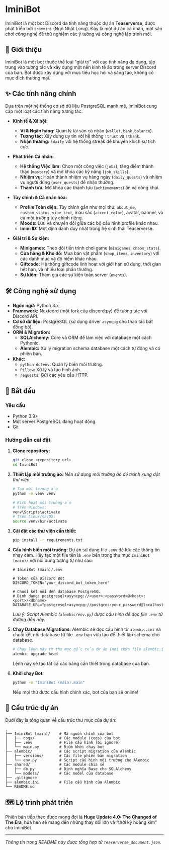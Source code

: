 # IminiBot

IminiBot là một bot Discord đa tính năng thuộc dự án **Teaserverse**, được phát triển bởi `irammini` (Ngô Nhật Long). Đây là một dự án cá nhân, một sân chơi công nghệ để thử nghiệm các ý tưởng và công nghệ lập trình mới.

## 🤖 Giới thiệu

IminiBot là một bot thuộc thể loại "giải trí" với các tính năng đa dạng, tập trung vào tương tác và xây dựng một nền kinh tế ảo trong server Discord của bạn. Bot được xây dựng với mục tiêu học hỏi và sáng tạo, không có mục đích thương mại.

## ✨ Các tính năng chính

Dựa trên một hệ thống cơ sở dữ liệu PostgreSQL mạnh mẽ, IminiBot cung cấp một loạt các tính năng tương tác:

*   **Kinh tế & Xã hội:**
    *   **Ví & Ngân hàng:** Quản lý tài sản cá nhân (`wallet`, `bank_balance`).
    *   **Tương tác:** Xây dựng uy tín với hệ thống `!trust` và `!thank`.
    *   **Nhận thưởng:** `!daily` với hệ thống streak để khuyến khích sự tích cực.

*   **Phát triển Cá nhân:**
    *   **Hệ thống Việc làm:** Chọn một công việc (`jobs`), tăng điểm thành thạo (`mastery`) và mở khóa các kỹ năng (`job_skills`).
    *   **Nhiệm vụ:** Hoàn thành nhiệm vụ hàng ngày (`daily_quests`) và nhiệm vụ người dùng (`user_quests`) để nhận thưởng.
    *   **Thành tựu:** Mở khóa các thành tựu (`achievements`) ẩn và công khai.

*   **Tùy chỉnh & Cá nhân hóa:**
    *   **Profile Toàn diện:** Tùy chỉnh gần như mọi thứ: `about_me`, `custom_status`, `vibe_text`, màu sắc (`accent_color`), avatar, banner, và cả một trường tùy chỉnh riêng.
    *   **Moods:** Lưu và chuyển đổi giữa các bộ cấu hình profile khác nhau.
    *   **Imini ID:** Một định danh duy nhất trong hệ sinh thái Teaserverse.

*   **Giải trí & Sự kiện:**
    *   **Minigames:** Theo dõi tiến trình chơi game (`minigames`, `chaos_stats`).
    *   **Cửa hàng & Kho đồ:** Mua bán vật phẩm (`shop_items`, `inventory`) với các danh mục và độ hiếm khác nhau.
    *   **Giftcode:** Hệ thống giftcode linh hoạt với giới hạn sử dụng, thời gian hết hạn, và nhiều loại phần thưởng.
    *   **Sự kiện:** Tham gia các sự kiện toàn server (`events`).

## 🛠️ Công nghệ sử dụng

*   **Ngôn ngữ:** Python 3.x
*   **Framework:** Nextcord (một fork của discord.py) để tương tác với Discord API.
*   **Cơ sở dữ liệu:** PostgreSQL (sử dụng driver `asyncpg` cho thao tác bất đồng bộ).
*   **ORM & Migration:**
    *   **SQLAlchemy:** Core và ORM để làm việc với database một cách Pythonic.
    *   **Alembic:** Xử lý migration schema database một cách tự động và có phiên bản.
*   **Khác:**
    *   `python-dotenv`: Quản lý biến môi trường.
    *   `Pillow`: Xử lý và tạo hình ảnh.
    *   `requests`: Gửi các yêu cầu HTTP.

## 🚀 Bắt đầu

### Yêu cầu

*   Python 3.9+
*   Một server PostgreSQL đang hoạt động.
*   Git

### Hướng dẫn cài đặt

1.  **Clone repository:**
    ```bash
    git clone <repository_url>
    cd IminiBot
    ```

2.  **Thiết lập môi trường ảo:**
    *Nên sử dụng môi trường ảo để tránh xung đột thư viện.*
    ```bash
    # Tạo môi trường ảo
    python -m venv venv

    # Kích hoạt môi trường ảo
    # Trên Windows:
    venv\Scripts\activate
    # Trên Linux/macOS:
    source venv/bin/activate
    ```

3.  **Cài đặt các thư viện cần thiết:**
    ```bash
    pip install -r requirements.txt
    ```

4.  **Cấu hình biến môi trường:**
    Dự án sử dụng file `.env` để lưu các thông tin nhạy cảm. Hãy tạo một file tên là `.env` bên trong thư mục `IminiBot (main)/` với nội dung tương tự như sau:

    ```env
    # IminiBot (main)/.env

    # Token của Discord Bot
    DISCORD_TOKEN="your_discord_bot_token_here"

    # Chuỗi kết nối đến database PostgreSQL
    # Định dạng: postgresql+asyncpg://<user>:<password>@<host>:<port>/<dbname>
    DATABASE_URL="postgresql+asyncpg://postgres:your_password@localhost:5432/iminibot_db"
    ```
    *Lưu ý: Script Alembic (`alembic/env.py`) được cấu hình để đọc file `.env` từ đường dẫn này.*

5.  **Chạy Database Migrations:**
    Alembic sẽ đọc cấu hình từ `alembic.ini` và chuỗi kết nối database từ file `.env` bạn vừa tạo để thiết lập schema cho database.
    ```bash
    # Chạy lệnh này từ thư mục gốc của dự án (nơi chứa file alembic.ini)
    alembic upgrade head
    ```
    Lệnh này sẽ tạo tất cả các bảng cần thiết trong database của bạn.

6.  **Khởi chạy Bot:**
    ```bash
    python -m "IminiBot (main).main"
    ```
    Nếu mọi thứ được cấu hình chính xác, bot của bạn sẽ online!

## 📂 Cấu trúc dự án

Dưới đây là tổng quan về cấu trúc thư mục của dự án:

```
.
├── IminiBot (main)/    # Mã nguồn chính của bot
│   ├── cogs/           # Các module (cogs) của bot
│   ├── .env            # File cấu hình (bị ignore)
│   └── main.py         # Điểm khởi chạy bot
├── alembic/            # Các script migration của Alembic
│   ├── versions/       # Các file phiên bản migration
│   └── env.py          # Script cấu hình môi trường cho Alembic
├── shared/             # Các module chia sẻ
│   ├── db.py           # Định nghĩa Base cho SQLAlchemy
│   └── models/         # Các model của database
├── .gitignore
├── alembic.ini         # File cấu hình của Alembic
└── README.md
```

## 🗺️ Lộ trình phát triển

Phiên bản tiếp theo được mong đợi là **Huge Update 4.0: The Changed of The Era**, hứa hẹn sẽ mang đến những thay đổi lớn và "thời kỳ hoàng kim" cho IminiBot.

---
*Thông tin trong README này được tổng hợp từ `Teaserverse_document.json`.*